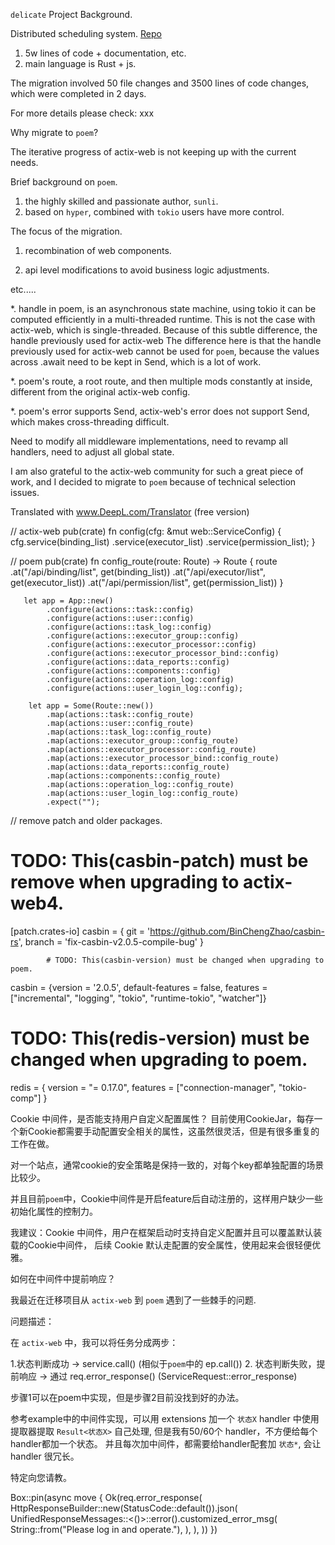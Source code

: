 `delicate` Project Background.

 Distributed scheduling system. [Repo](https://github.com/BinChengZhao/delicate)

1. 5w lines of code + documentation, etc.
2. main language is Rust + js.

The migration involved 50 file changes and 3500 lines of code changes, which were completed in 2 days.

For more details please check: xxx

Why migrate to `poem`?

The iterative progress of actix-web is not keeping up with the current needs.

Brief background on `poem`.

1. the highly skilled and passionate author, `sunli`.
2. based on `hyper`, combined with `tokio` users have more control.


The focus of the migration.

1. recombination of web components. 

2. api level modifications to avoid business logic adjustments.

etc.....


*. handle in poem, is an asynchronous state machine, using tokio it can be computed efficiently in a multi-threaded runtime.
   This is not the case with actix-web, which is single-threaded. Because of this subtle difference, the handle previously used for actix-web
   The difference here is that the handle previously used for actix-web cannot be used for `poem`, because the values across .await need to be kept in Send, which is a lot of work.

*. poem's route, a root route, and then multiple mods constantly at inside, different from the original actix-web config.

*. poem's error supports Send, actix-web's error does not support Send, which makes cross-threading difficult.

Need to modify all middleware implementations, need to revamp all handlers, need to adjust all global state.

I am also grateful to the actix-web community for such a great piece of work, and I decided to migrate to `poem` because of technical selection issues.

Translated with www.DeepL.com/Translator (free version)


// actix-web
pub(crate) fn config(cfg: &mut web::ServiceConfig) {
    cfg.service(binding_list)
        .service(executor_list)
        .service(permission_list);
}

// poem
pub(crate) fn config_route(route: Route) -> Route {
    route
        .at("/api/binding/list", get(binding_list))
        .at("/api/executor/list", get(executor_list))
        .at("/api/permission/list", get(permission_list))
}

       let app = App::new()
            .configure(actions::task::config)
            .configure(actions::user::config)
            .configure(actions::task_log::config)
            .configure(actions::executor_group::config)
            .configure(actions::executor_processor::config)
            .configure(actions::executor_processor_bind::config)
            .configure(actions::data_reports::config)
            .configure(actions::components::config)
            .configure(actions::operation_log::config)
            .configure(actions::user_login_log::config);

        let app = Some(Route::new())
            .map(actions::task::config_route)
            .map(actions::user::config_route)
            .map(actions::task_log::config_route)
            .map(actions::executor_group::config_route)
            .map(actions::executor_processor::config_route)
            .map(actions::executor_processor_bind::config_route)
            .map(actions::data_reports::config_route)
            .map(actions::components::config_route)
            .map(actions::operation_log::config_route)
            .map(actions::user_login_log::config_route)
            .expect("");

// remove patch and older packages.

# TODO: This(casbin-patch) must be remove when upgrading to actix-web4.
[patch.crates-io]
casbin = { git = 'https://github.com/BinChengZhao/casbin-rs', branch = 'fix-casbin-v2.0.5-compile-bug' }

            # TODO: This(casbin-version) must be changed when upgrading to poem.
casbin = {version = '2.0.5', default-features = false, features = ["incremental", "logging", "tokio", "runtime-tokio", "watcher"]}


# TODO: This(redis-version) must be changed when upgrading to poem.
redis = { version = "= 0.17.0", features = ["connection-manager", "tokio-comp"] }

 Cookie 中间件，是否能支持用户自定义配置属性？
 目前使用CookieJar，每存一个新Cookie都需要手动配置安全相关的属性，这虽然很灵活，但是有很多重复的工作在做。

 对一个站点，通常cookie的安全策略是保持一致的，对每个key都单独配置的场景比较少。

 并且目前`poem`中，Cookie中间件是开启feature后自动注册的，这样用户缺少一些初始化属性的控制力。

 我建议：Cookie 中间件，用户在框架启动时支持自定义配置并且可以覆盖默认装载的Cookie中间件，
 后续 Cookie 默认走配置的安全属性，使用起来会很轻便优雅。


如何在中间件中提前响应？

我最近在迁移项目从 `actix-web` 到 `poem` 遇到了一些棘手的问题.

问题描述：

在 `actix-web` 中，我可以将任务分成两步：

1.状态判断成功 -> service.call() (相似于`poem`中的 ep.call())
2. 状态判断失败，提前响应 -> 通过 req.error_response() (ServiceRequest::error_response)

步骤1可以在poem中实现，但是步骤2目前没找到好的办法。

参考example中的中间件实现，可以用 extensions 加一个 `状态X`
handler 中使用提取器提取 `Result<状态X>` 自己处理,
但是我有50/60个 handler，不方便给每个handler都加一个状态。
并且每次加中间件，都需要给handler配套加 `状态*`, 会让handler 很冗长。 

特定向您请教。

Box::pin(async move {
                        Ok(req.error_response(
                            HttpResponseBuilder::new(StatusCode::default()).json(
                                UnifiedResponseMessages::<()>::error().customized_error_msg(
                                    String::from("Please log in and operate."),
                                ),
                            ),
                        ))
                    })


